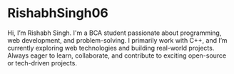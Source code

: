 # RishabhSingh06
 Hi, I’m Rishabh Singh.  I'm a BCA student passionate about programming, web development, and problem-solving. I primarily work with C++, and I’m currently exploring web technologies and building real-world projects. Always eager to learn, collaborate, and contribute to exciting open-source or tech-driven projects.
